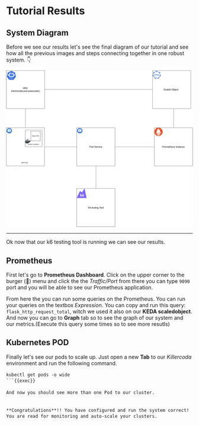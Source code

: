 # Tutorial Results

## System Diagram

Before we see our results let's see the final diagram of our tutorial and see how all the previous images and steps connecting together in one robust system. 👇

![FinalDiagramimg](./KEDA-tutorial-Diagram.png)


---

Ok now that our k6 testing tool is running we can see our results.

## Prometheus

First let's go to **Prometheus Dashboard**. Click on the upper corner to the burger (🍔) menu and click the the _Traffic/Port_ from there you can type `9090` port and you will be able to see our Prometheus application.

From here the you can run some queries on the Prometheus. You can run your queries on the textbox _Expression_. You can copy and run this query: `flask_http_request_total`, witch we used it also on our **KEDA scaledobject**. And now you can go to **Graph** tab so to see the graph of our system and our metrics.(Execute this query some times so to see more resutls)

## Kubernetes POD

Finally let's see our pods to scale up. Just open a new **Tab** to our _Killercoda_ environment and run the following command.

```
kubectl get pods -o wide
```{{exec}}

And now you should see more than one Pod to our cluster.


**Congratulations**!! You have configured and run the system correct! You are read for monitoring and auto-scale your clusters. 
